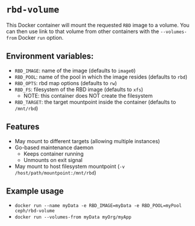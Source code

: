 # `rbd-volume`

This Docker container will mount the requested `RBD` image to a volume.  You can then
use link to that volume from other containers with the `--volumes-from` Docker `run` option.

## Environment variables:
   * `RBD_IMAGE`: name of the image (defaults to `image0`)
   * `RBD_POOL`: name of the pool in which the image resides (defaults to `rbd`)
   * `RBD_OPTS`: rbd map options (defaults to `rw`)
   * `RBD_FS`: filesystem of the RBD image (defaults to `xfs`)
      * NOTE:  this container does NOT create the filesystem
   * `RBD_TARGET`: the target mountpoint inside the container (defaults to `/mnt/rbd`)

## Features
   * May mount to different targets (allowing multiple instances)
   * Go-based maintenance daemon
      * Keeps container running
      * Unmounts on exit signal
   * May mount to host filesystem mountpoint (`-v /host/path/mountpoint:/mnt/rbd`)

## Example usage

   * `docker run --name myData -e RBD_IMAGE=myData -e RBD_POOL=myPool ceph/rbd-volume`
   * `docker run --volumes-from myData myOrg/myApp`
